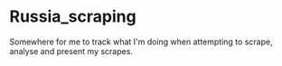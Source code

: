 # Russia_scraping
Somewhere for me to track what I'm doing when attempting to scrape, analyse and present my scrapes.
